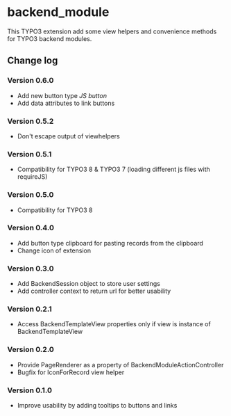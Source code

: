 # backend_module

This TYPO3 extension add some view helpers and convenience methods for TYPO3 backend modules.

## Change log

### Version 0.6.0

- Add new button type _JS button_
- Add data attributes to link buttons

### Version 0.5.2

- Don't escape output of viewhelpers

### Version 0.5.1

- Compatibility for TYPO3 8 & TYPO3 7 (loading different js files with requireJS)

### Version 0.5.0

- Compatibility for TYPO3 8

### Version 0.4.0

- Add button type clipboard for pasting records from the clipboard
- Change icon of extension

### Version 0.3.0

- Add BackendSession object to store user settings
- Add controller context to return url for better usability

### Version 0.2.1

- Access BackendTemplateView properties only if view is instance of BackendTemplateView

### Version 0.2.0

- Provide PageRenderer as a property of BackendModuleActionController
- Bugfix for IconForRecord view helper

### Version 0.1.0

- Improve usability by adding tooltips to buttons and links
